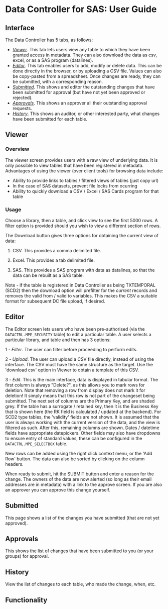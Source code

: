 # Data Controller for SAS: User Guide

## Interface

The Data Controller has 5 tabs, as follows:

* *[Viewer](#viewer)*.  This tab lets users view any table to which they have been granted access in metadata.  They can also download the data as csv, excel, or as a SAS program (datalines).
* *[Editor](#editor)*.  This tab enables users to add, modify or delete data. This can be done directly in the browser, or by uploading a CSV file. Values can also be copy-pasted from a spreadsheet. Once changes are ready, they can be submitted, with a corresponding reason.
* *[Submitted](#submitted)*.  This shows and editor the outstanding changes that have been submitted for approval (but have not yet been approved or rejected).
* *[Approvals](#approvals)*.  This shows an approver all their outstanding approval requests.
* *[History](#history)*.  This shows an auditor, or other interested party, what changes have been submitted for each table.

## Viewer

### Overview
The viewer screen provides users with a raw view of underlying data.  It is only possible to view tables that have been registered in metadata.
Advantages of using the viewer (over client tools) for browsing data include:

* Ability to provide links to tables / filtered views of tables (just copy url)
* In the case of SAS datasets, prevent file locks from ocurring
* Ability to quickly download a CSV / Excel / SAS Cards program for that table

### Usage
Choose a library, then a table, and click view to see the first 5000 rows.
A filter option is provided should you wish to view a different section of rows.

The Download button gives three options for obtaining the current view of data:

1) CSV.  This provides a comma delimited file.

2) Excel.  This provides a tab delimited file.

3) SAS.  This provides a SAS program with data as datalines, so that the data can be rebuilt as a SAS table.

Note - if the table is registered in Data Controller as being TXTEMPORAL (SCD2) then the download option will prefilter for the _current_ records and removes the valid from / valid to variables.  This makes the CSV a suitable format for subsequent DC file upload, if desired.

## Editor

The Editor screen lets users who have been pre-authorised (via the `DATACTRL.MPE_SECURITY` table) to edit a particular table.  A user selects a particular library, and table and then has 3 options:

1 - *Filter*.  The user can filter before proceeding to perform edits.

2 - *Upload*.  The user can upload a CSV file directly, instead of using the interface.  The CSV must have the same structure as the target.  Use the 'download csv' option in Viewer to obtain a template of this CSV.

3 - *Edit*.  This is the main interface, data is displayed in tabular format.  The first column is always "Delete?", as this allows you to mark rows for deletion.  Note that removing a row from display does not mark it for deletion!  It simply means that this row is not part of the changeset being submitted.
The next set of columns are the Primary Key, and are shaded grey.  If the table has a surrogate / retained key, then it is the Business Key that is shown here (the RK field is calculated / updated at the backend).  For SCD2 type tables, the 'validity' fields are not shown.  It is assumed that the user is always working with the current version of the data, and the view is filtered as such.
After this, remaining columns are shown.  Dates / datetime fields have appropriate datepickers.  Other fields may also have dropdowns to ensure entry of standard values, these can be configured in the `DATACTRL.MPE_SELECTBOX` table.

New rows can be added using the right click context menu, or the 'Add Row' button.  The data can also be sorted by clicking on the column headers.

When ready to submit, hit the SUBMIT button and enter a reason for the change.  The owners of the data are now alerted (so long as their email addresses are in metadata) with a link to the approve screen.
If you are also an approver you can approve this change yourself.

## Submitted
This page shows a list of the changes you have submitted (that are not yet approved).

## Approvals
This shows the list of changes that have been submitted to you (or your groups) for approval.

## History
View the list of changes to each table, who made the change, when, etc.

## Functionality
